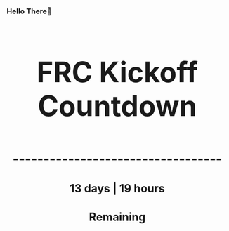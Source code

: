 ### Hello There👋

<!---START-TIMER--->
<h3 align='center' style='font-size: 64px;'>FRC Kickoff Countdown</h3>
<h3 align='center' style='font-size: 30px;'>----------------------------------</h3>
<h3 align='center' style='font-size: 25px;'>13 days | 19 hours</h3>
<h3 align='center' style='font-size: 25px;'>Remaining</h3>
<!---END-TIMER--->
